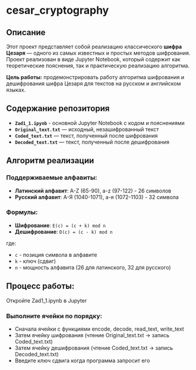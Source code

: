 # cesar_cryptography
## Описание

Этот проект представляет собой реализацию классического **шифра Цезаря** — одного из самых известных и простых методов шифрования. Проект реализован в виде Jupyter Notebook, который содержит как теоретические пояснения, так и практическую реализацию алгоритма.

**Цель работы:** продемонстрировать работу алгоритма шифрования и дешифрования шифра Цезаря для текстов на русском и английском языках.

## Содержание репозитория

- **`Zad1_1.ipynb`** - основной Jupyter Notebook с кодом и пояснениями
- **`Original_text.txt`** — исходный, незашифрованный текст
- **`Coded_text.txt`** — текст, полученный после шифрования
- **`Decoded_text.txt`** — текст, полученный после дешифрования

## Алгоритм реализации

### Поддерживаемые алфавиты:
- **Латинский алфавит**: A-Z (65-90), a-z (97-122) - 26 символов
- **Русский алфавит**: А-Я (1040-1071), а-я (1072-1103) - 32 символа

### Формулы:
- **Шифрование**: `E(c) = (c + k) mod n`
- **Дешифрование**: `D(c) = (c - k) mod n`

где:
- `c` - позиция символа в алфавите
- `k` - ключ (сдвиг)
- `n` - мощность алфавита (26 для латинского, 32 для русского)

## Процесс работы:

Откройте Zad1_1.ipynb в Jupyter

### Выполните ячейки по порядку:

- Сначала ячейки с функциями encode, decode, read_text, write_text
- Затем ячейку шифрования (чтение Original_text.txt → запись Coded_text.txt)
- Затем ячейку дешифрования (чтение Coded_text.txt → запись Decoded_text.txt)
- Введите ключ сдвига когда программа запросит его
